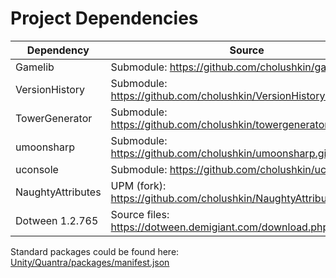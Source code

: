 # Project Dependencies

| **Dependency**       | **Source**                                                                 |
|----------------------|----------------------------------------------------------------------------|
| Gamelib              | Submodule: https://github.com/cholushkin/gamelib.git                       |
| VersionHistory       | Submodule: https://github.com/cholushkin/VersionHistory.git                |
| TowerGenerator       | Submodule: https://github.com/cholushkin/towergenerator.git                |
| umoonsharp           | Submodule: https://github.com/cholushkin/umoonsharp.git                    |
| uconsole             | Submodule: https://github.com/cholushkin/uconsole.git                      |
| NaughtyAttributes    | UPM (fork): https://github.com/cholushkin/NaughtyAttributes.git#upm        |
| Dotween 1.2.765      | Source files: https://dotween.demigiant.com/download.php                   |


Standard packages could be found here:  [Unity/Quantra/packages/manifest.json](Unity/Quantra/packages/manifest.json)
